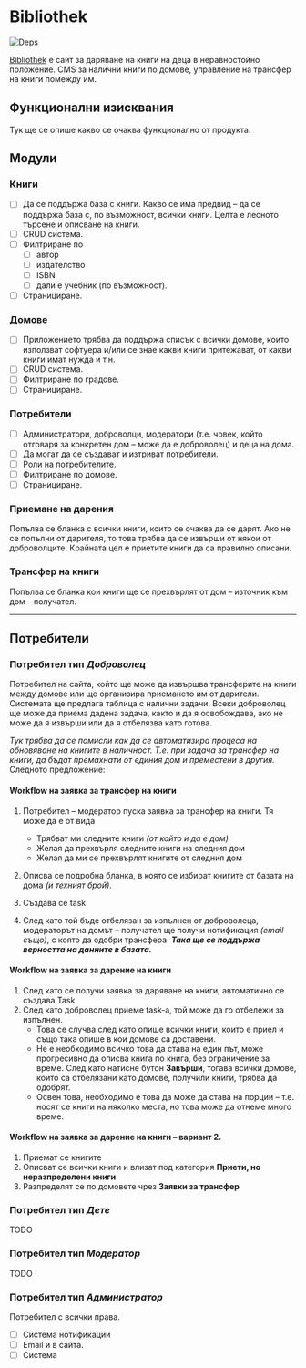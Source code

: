 # Bibliothek

![Deps](!https://david-dm.org/PaperJamTeam/bibliothek.svg)

[Bibliothek](#) e сайт за даряване на книги на деца в неравностойно положение. CMS за налични книги по домове,  управление на трансфер на книги помежду им.

## Функционални изисквания
Тук ще се опише какво се очаква функционално от продукта.

## Модули

### Книги
* [ ] Да се поддържа база с книги. Какво се има предвид – да се поддържа база с, по възможност, всички книги. Целта е лесното търсене и описване на книги.
* [ ] CRUD система.
* [ ] Филтриране по
	* [ ] автор
	* [ ] издателство
	* [ ] ISBN
	* [ ] дали е учебник (по възможност).
* [ ] Странициране.

### Домове
* [ ] Приложението трябва да поддържа списък с всички домове, които използват софтуера и/или се знае какви книги притежават, от какви книги имат нужда и т.н.
* [ ] CRUD система.
* [ ] Филтриране по градове.
* [ ] Странициране.

### Потребители
* [ ] Администратори, доброволци, модератори (т.е. човек, който отговаря за конкретен дом – може да е доброволец) и деца на дома.
* [ ] Да могат да се създават и изтриват потребители.
* [ ] Роли на потребителите.
* [ ] Филтриране по домове.
* [ ] Странициране.

### Приемане на дарения
Попълва се бланка с всички книги, които се очаква да се дарят. Ако не се попълни от дарителя, то това трябва да се извърши от някои от доброволците. Крайната цел е приетите книги да са правилно описани.

### Трансфер на книги
Попълва се бланка кои книги ще се прехвърлят от дом – източник към дом – получател.

-------

## Потребители

### Потребител тип _Доброволец_
Потребител на сайта, който ще може да извършва трансферите на книги между домове или ще организира приемането им от дарители.
Системата ще предлага таблица с налични задачи.
Всеки доброволец ще може да приема дадена задача, както и да я освобождава, ако не може да я извърши или да я отбелязва като готова.

_Тук трябва да се помисли как да се автоматизира процеса на обновяване на книгите в наличност. Т.е. при задача за трансфер на книги, да бъдат премахнати от единия дом и преместени в другия._
Следното предложение:

#### Workflow на заявка за трансфер на книги
1. Потребител – модератор пуска заявка за трансфер на книги. Тя може да е от вида

	* Трябват ми следните книги _(от който и да е дом)_
	* Желая да прехвърля следните книги на следния дом
	* Желая да ми се прехвърлят книгите от следния дом

2. Описва се подробна бланка, в която се избират книгите от базата на дома _(и техният брой)_.
3. Създава се task.
4. След като той бъде отбелязан за изпълнен от доброволеца, модераторът на домът – получател ще получи нотификация _*(email също)*_, с която да одобри трансфера. _**Така ще се поддържа верността на данните в базата.**_

#### Workflow на заявка за дарение на книги
1. След като се получи заявка за даряване на книги, автоматично се създава Task.
2. След като доброволец приеме task-a, той може да го отбележи за изпълнен.
	* Това се случва след като опише всички книги, които е приел и също така опише в кои домове са доставени.
	* Не е необходимо всичко това да става на един път, може прогресивно да описва книга по книга, без ограничение за време. След като натисне бутон **Завърши**, тогава всички домове, които са отбелязани като домове, получили книги, трябва да одобрят.
	* Освен това, необходимо е това да може да става на порции – т.е. носят се книги на няколко места, но това може да отнеме много време. 

#### Workflow на заявка за дарение на книги – вариант 2.
1. Приемат се книгите
2. Описват се всички книги и влизат под категория **Приети, но неразпределени книги**
3. Разпределят се по домовете чрез **Заявки за трансфер**

### Потребител тип _Дете_
TODO

### Потребител тип _Модератор_
TODO

### Потребител тип _Администратор_
Потребител с всички права.

* [ ] Система нотификации
* [ ] Email и в сайта.
* [ ] Система
